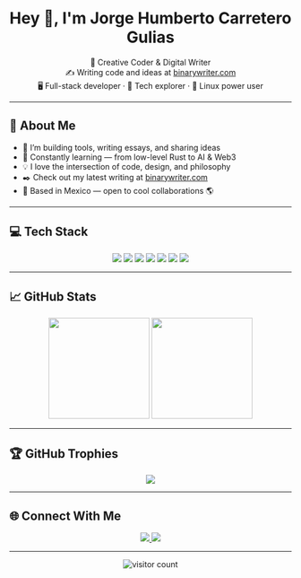 <!-- GitHub Profile README for 2gud4u -->

<h1 align="center">Hey 👋, I'm Jorge Humberto Carretero Gulias</h1>

<p align="center">
  🧠 Creative Coder & Digital Writer <br>
  ✍️ Writing code and ideas at <a href="https://www.binarywriter.com" target="_blank">binarywriter.com</a><br>
  🖥️ Full-stack developer · 🎨 Tech explorer · 🐧 Linux power user
</p>

---

## 🧠 About Me

- 🔭 I’m building tools, writing essays, and sharing ideas
- 🌱 Constantly learning — from low-level Rust to AI & Web3
- 💡 I love the intersection of code, design, and philosophy
- ✒️ Check out my latest writing at [binarywriter.com](https://www.binarywriter.com)
- 📍 Based in Mexico — open to cool collaborations 🌎

---

## 💻 Tech Stack

<div align="center">
  <img src="https://img.shields.io/badge/-Rust-181717?style=for-the-badge&logo=rust&logoColor=white" />
  <img src="https://img.shields.io/badge/-Python-181717?style=for-the-badge&logo=python&logoColor=white" />
  <img src="https://img.shields.io/badge/-Node.js-181717?style=for-the-badge&logo=nodedotjs&logoColor=white" />
  <img src="https://img.shields.io/badge/-React-181717?style=for-the-badge&logo=react&logoColor=white" />
  <img src="https://img.shields.io/badge/-TailwindCSS-181717?style=for-the-badge&logo=tailwind-css&logoColor=white" />
  <img src="https://img.shields.io/badge/-Linux-181717?style=for-the-badge&logo=linux&logoColor=white" />
  <img src="https://img.shields.io/badge/-Neovim-181717?style=for-the-badge&logo=neovim&logoColor=white" />
</div>

---

## 📈 GitHub Stats

<p align="center">
  <img src="https://github-readme-stats.vercel.app/api?username=2gud4u&show_icons=true&theme=dark" height="180" />
  <img src="https://github-readme-stats.vercel.app/api/top-langs/?username=2gud4u&layout=compact&theme=dark" height="180" />
</p>

---

## 🏆 GitHub Trophies

<p align="center">
  <img src="https://github-profile-trophy.vercel.app/?username=2gud4u&theme=darkhub&no-frame=true&margin-w=10" />
</p>

---

## 🌐 Connect With Me

<p align="center">
  <a href="https://www.binarywriter.com" target="_blank">
    <img src="https://img.shields.io/badge/-BinaryWriter.com-181717?style=for-the-badge&logo=firefox&logoColor=white"/>
  </a>
  <a href="https://github.com/2gud4u" target="_blank">
    <img src="https://img.shields.io/badge/-GitHub-181717?style=for-the-badge&logo=github&logoColor=white"/>
  </a>
</p>

---

<!-- Visitor counter -->
<p align="center">
  <img src="https://komarev.com/ghpvc/?username=2gud4u&style=flat-square&color=666" alt="visitor count"/>
</p>
